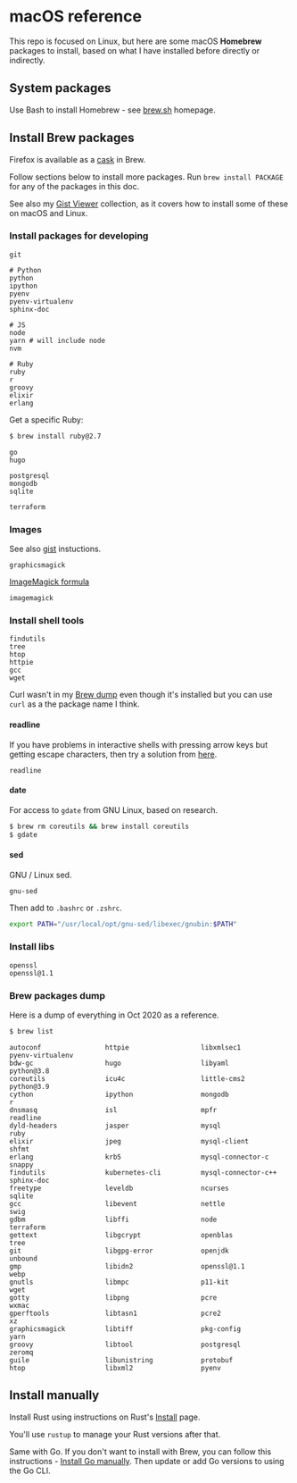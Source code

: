 # macOS reference

This repo is focused on Linux, but here are some macOS **Homebrew** packages to install, based on what I have installed before directly or indirectly.


## System packages

Use Bash to install Homebrew - see [brew.sh](https://brew.sh/) homepage.


## Install Brew packages

Firefox is available as a [cask](https://formulae.brew.sh/cask/firefox) in Brew.

Follow sections below to install more packages. Run `brew install PACKAGE` for any of the packages in this doc.

See also my [Gist Viewer](https://michaelcurrin.github.io/gist-viewer/) collection, as it covers how to install some of these on macOS and Linux.

### Install packages for developing

```
git
```

```
# Python
python
ipython
pyenv
pyenv-virtualenv
sphinx-doc
```

```
# JS
node
yarn # will include node
nvm
```
```
# Ruby
ruby
r
groovy
elixir
erlang
```

Get a specific Ruby:

```sh
$ brew install ruby@2.7
```

```
go
hugo
```
```
postgresql
mongodb
sqlite
```
```
terraform
```

### Images

See also [gist](https://gist.github.com/MichaelCurrin/32b88b2c70c59832c922bcf03bdc08c3) instuctions.

```
graphicsmagick
```

[ImageMagick formula](https://formulae.brew.sh/formula/imagemagick)

```
imagemagick
```

### Install shell tools

```
findutils
tree
htop
httpie
gcc
wget
```

Curl wasn't in my [Brew dump](#brew-dump) even though it's installed but you can use `curl` as a the package name I think.

#### readline

If you have problems in interactive shells with pressing arrow keys but getting escape characters, then try a solution from [here](https://stackoverflow.com/questions/893053/seeing-escape-characters-when-pressing-the-arrow-keys-in-python-shell).

```
readline
```

#### date

For access to `gdate` from GNU Linux, based on research.

```sh
$ brew rm coreutils && brew install coreutils
$ gdate
```

#### sed

GNU / Linux sed.

```
gnu-sed
```

Then add to `.bashrc` or `.zshrc`.

```sh
export PATH="/usr/local/opt/gnu-sed/libexec/gnubin:$PATH"
```

### Install libs

```
openssl
openssl@1.1
```

### Brew packages dump

Here is a dump of everything in Oct 2020 as a reference.

```sh
$ brew list
```
```
autoconf                httpie                  libxmlsec1              pyenv-virtualenv
bdw-gc                  hugo                    libyaml                 python@3.8
coreutils               icu4c                   little-cms2             python@3.9
cython                  ipython                 mongodb                 r
dnsmasq                 isl                     mpfr                    readline
dyld-headers            jasper                  mysql                   ruby
elixir                  jpeg                    mysql-client            shfmt
erlang                  krb5                    mysql-connector-c       snappy
findutils               kubernetes-cli          mysql-connector-c++     sphinx-doc
freetype                leveldb                 ncurses                 sqlite
gcc                     libevent                nettle                  swig
gdbm                    libffi                  node                    terraform
gettext                 libgcrypt               openblas                tree
git                     libgpg-error            openjdk                 unbound
gmp                     libidn2                 openssl@1.1             webp
gnutls                  libmpc                  p11-kit                 wget
gotty                   libpng                  pcre                    wxmac
gperftools              libtasn1                pcre2                   xz
graphicsmagick          libtiff                 pkg-config              yarn
groovy                  libtool                 postgresql              zeromq
guile                   libunistring            protobuf
htop                    libxml2                 pyenv
```


## Install manually

Install Rust using instructions on Rust's [Install](https://www.rust-lang.org/tools/install) page.

You'll use `rustup` to manage your Rust versions after that.

Same with Go. If you don't want to install with Brew, you can follow this instructions - [Install Go manually](https://gist.github.com/MichaelCurrin/5e2bafa7aa4895e56aeb489c91d314d4). Then update or add Go versions to using the Go CLI.
